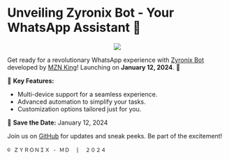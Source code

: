 # Unveiling Zyronix Bot - Your WhatsApp Assistant 🤖

<p align="center">
<img src="https://raw.githubusercontent.com/mznking/ZyronixBot/v1.0/assets/MznKing-ZyronixBot-1.jpg"/>
</p>

Get ready for a revolutionary WhatsApp experience with [Zyronix Bot](https://github.com/mznking/ZyronixBot) developed by [MZN King](https://github.com/mznking)! Launching on **January 12, 2024**. 🎉

🚀 **Key Features:**
- Multi-device support for a seamless experience.
- Advanced automation to simplify your tasks.
- Customization options tailored just for you.

📅 **Save the Date:** January 12, 2024

Join us on [GitHub](https://github.com/mznking/ZyronixBot) for updates and sneak peeks. Be part of the excitement!

`© ＺＹＲＯＮＩＸ - ＭＤ  |  ２０２４`
